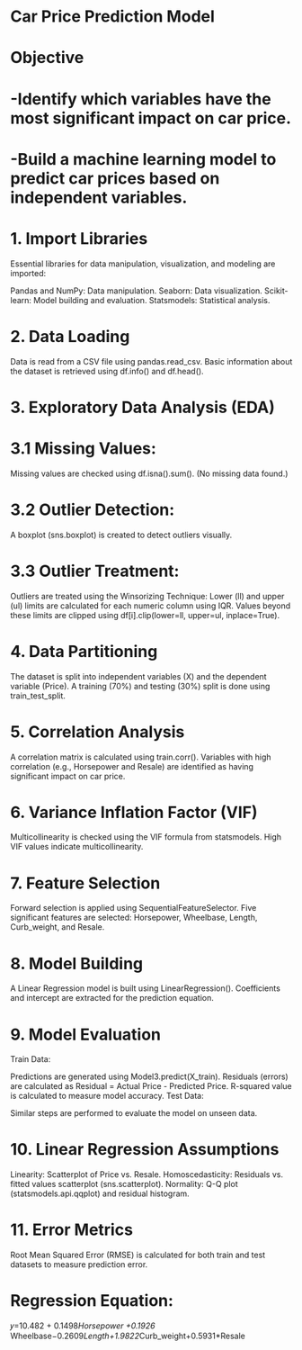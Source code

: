 # Car Price Prediction Model

# Objective
# -Identify which variables have the most significant impact on car price.
# -Build a machine learning model to predict car prices based on independent variables.


# 1. Import Libraries
Essential libraries for data manipulation, visualization, and modeling are imported:

Pandas and NumPy: Data manipulation.
Seaborn: Data visualization.
Scikit-learn: Model building and evaluation.
Statsmodels: Statistical analysis.

# 2. Data Loading
Data is read from a CSV file using pandas.read_csv.
Basic information about the dataset is retrieved using df.info() and df.head().

# 3. Exploratory Data Analysis (EDA)
# 3.1 Missing Values:

Missing values are checked using df.isna().sum(). (No missing data found.)
# 3.2 Outlier Detection:

A boxplot (sns.boxplot) is created to detect outliers visually.

# 3.3 Outlier Treatment:

Outliers are treated using the Winsorizing Technique:
Lower (ll) and upper (ul) limits are calculated for each numeric column using IQR.
Values beyond these limits are clipped using df[i].clip(lower=ll, upper=ul, inplace=True).

# 4. Data Partitioning
The dataset is split into independent variables (X) and the dependent variable (Price).
A training (70%) and testing (30%) split is done using train_test_split.

# 5. Correlation Analysis
A correlation matrix is calculated using train.corr().
Variables with high correlation (e.g., Horsepower and Resale) are identified as having significant impact on car price.

# 6. Variance Inflation Factor (VIF)
Multicollinearity is checked using the VIF formula from statsmodels.
High VIF values indicate multicollinearity.

# 7. Feature Selection
Forward selection is applied using SequentialFeatureSelector.
Five significant features are selected: Horsepower, Wheelbase, Length, Curb_weight, and Resale.

# 8. Model Building
A Linear Regression model is built using LinearRegression().
Coefficients and intercept are extracted for the prediction equation.
# 9. Model Evaluation
Train Data:

Predictions are generated using Model3.predict(X_train).
Residuals (errors) are calculated as Residual = Actual Price - Predicted Price.
R-squared value is calculated to measure model accuracy.
Test Data:

Similar steps are performed to evaluate the model on unseen data.
# 10. Linear Regression Assumptions
Linearity: Scatterplot of Price vs. Resale.
Homoscedasticity: Residuals vs. fitted values scatterplot (sns.scatterplot).
Normality: Q-Q plot (statsmodels.api.qqplot) and residual histogram.

# 11. Error Metrics
Root Mean Squared Error (RMSE) is calculated for both train and test datasets to measure prediction error.


# Regression Equation:

𝑦=10.482 + 0.1498*Horsepower +0.1926* Wheelbase−0.2609*Length+1.9822*Curb_weight+0.5931*Resale
